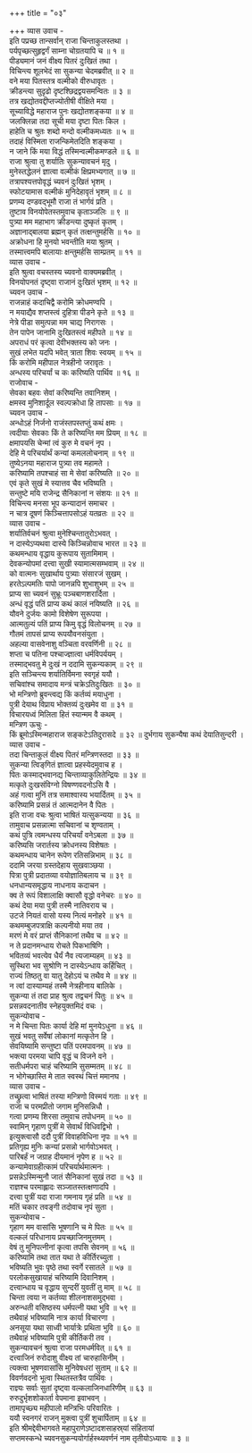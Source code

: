 +++
title = "०३"

+++
व्यास उवाच -  
इति पप्रच्छ तान्सर्वान् राजा चिन्ताकुलस्तथा ।  
पर्यपृच्छत्सुहृद्वर्गं साम्ना चोग्रतयापि च ॥ १ ॥  
पीड्यमानं जनं वीक्ष्य पितरं दुःखितं तथा ।  
विचिन्त्य शूलभेदं सा सुकन्या चेदमब्रवीत् ॥ २ ॥  
वने मया पितस्तत्र वल्मीको वीरुधावृतः ।  
क्रीडन्त्या सुदृढो दृष्टश्छिद्रद्वयसमन्वितः ॥ ३ ॥  
तत्र खद्योतवद्दीप्तज्योतीषी वीक्षिते मया ।  
सूच्याविद्धे महाराज पुनः खद्योतशङ्कया ॥ ४ ॥  
जलक्लिन्ना तदा सूची मया दृष्टा पितः किल ।  
हाहेति च श्रुतः शब्दो मन्दो वल्मीकमध्यतः ॥ ५ ॥  
तदाहं विस्मिता राजन्किमेतदिति शङ्कया ।  
न जाने किं मया विद्धं तस्मिन्वल्मीकमण्डले ॥ ६ ॥  
राजा श्रुत्वा तु शर्यातिः सुकन्यावचनं मृदु ।  
मुनेस्तद्धेलनं ज्ञात्वा वल्मीकं क्षिप्रमभ्यगात् ॥ ७ ॥  
तत्रापश्यत्तपोवृद्धं च्यवनं दुःखितं भृशम् ।  
स्फोटयामास वल्मीकं मुनिदेहावृतं भृशम् ॥ ८ ॥  
प्रणम्य दण्डवद्‌भूमौ राजा तं भार्गवं प्रति ।  
तुष्टाव विनयोपेतस्तमुवाच कृताञ्जलिः ॥ ९ ॥  
पुत्र्या मम महाभाग क्रीडन्त्या दुष्कृतं कृतम् ।  
अज्ञानाद्‌बालया ब्रह्मन् कृतं तत्क्षन्तुमर्हसि ॥ १० ॥  
अक्रोधना हि मुनयो भवन्तीति मया श्रुतम् ।  
तस्मात्त्वमपि बालायाः क्षन्तुमर्हसि साम्प्रतम् ॥ ११ ॥  
व्यास उवाच -  
इति श्रुत्वा वचस्तस्य च्यवनो वाक्यमब्रवीत् ।  
विनयोपनतं दृष्ट्वा राजानं दुःखितं भृशम् ॥ १२ ॥  
च्यवन उवाच -  
राजन्नाहं कदाचिद्वै करोमि क्रोधमण्वपि ।  
न मयाद्यैव शप्तस्त्वं दुहित्रा पीडने कृते ॥ १३ ॥  
नेत्रे पीडा समुत्पन्ना मम चाद्य निरागसः ।  
तेन पापेन जानामि दुःखितस्त्वं महीपते ॥ १४ ॥  
अपराधं परं कृत्वा देवीभक्तस्य को जनः ।  
सुखं लभेत यदपि भवेत् त्राता शिवः स्वयम् ॥ १५ ॥  
किं करोमि महीपाल नेत्रहीनो जरावृतः ।  
अन्धस्य परिचर्यां च कः करिष्यति पार्थिव ॥ १६ ॥  
राजोवाच -  
सेवका बहवः सेवां करिष्यन्ति तवानिशम् ।  
क्षमस्व मुनिशार्दूल स्वल्पक्रोधा हि तापसाः ॥ १७ ॥  
च्यवन उवाच -  
अन्धोऽहं निर्जनो राजंस्तपस्तप्तुं कथं क्षमः ।  
त्वदीयाः सेवकाः किं ते करिष्यन्ति मम प्रियम् ॥ १८ ॥  
क्षमापयसि चेन्मां त्वं कुरु मे वचनं नृप ।  
देहि मे परिचर्यार्थं कन्यां कमललोचनाम् ॥ १९ ॥  
तुष्येऽनया महाराज पुत्र्या तव महामते ।  
करिष्यामि तपश्चाहं सा मे सेवां करिष्यति ॥ २० ॥  
एवं कृते सुखं मे स्यात्तव चैव भविष्यति ।  
सन्तुष्टे मयि राजेन्द्र सैनिकानां न संशयः ॥ २१ ॥  
विचिन्त्य मनसा भूप कन्यादानं समाचर ।  
न चात्र दूषणं किञ्चित्तापसोऽहं यतव्रतः ॥ २२ ॥  
व्यास उवाच -  
शर्यातिर्वचनं श्रुत्वा मुनेश्चिन्तातुरोऽभवत् ।  
न दास्येऽप्यथवा दास्ये किञ्चिन्नोवाच भारत ॥ २३ ॥  
कथमन्धाय वृद्धाय कुरूपाय सुतामिमाम् ।  
देवकन्योपमां दत्त्वा सुखी स्यामात्मसम्भवाम् ॥ २४ ॥  
को वात्मनः सुखार्थाय पुत्र्याः संसारजं सुखम् ।  
हरतेऽल्पमतिः पापो जानन्नपि शुभाशुभम् ॥ २५ ॥  
प्राप्य सा च्यवनं सुभ्रूः पञ्चबाणशरार्दिता ।  
अन्धं वृद्धं पतिं प्राप्य कथं कालं नयिष्यति ॥ २६ ॥  
यौवने दुर्जयः कामो विशेषेण सुरूपया ।  
आत्मतुल्यं पतिं प्राप्य किमु वृद्धं विलोचनम् ॥ २७ ॥  
गौतमं तापसं प्राप्य रूपयौवनसंयुता ।  
अहल्या वासवेनाशु वञ्चिता वरवर्णिनी ॥ २८ ॥  
शप्ता च पतिना पश्चाज्ज्ञात्वा धर्मविपर्ययम् ।  
तस्माद्‌भवतु मे दुःखं न ददामि सुकन्यकाम् ॥ २९ ॥  
इति सञ्चिन्त्य शर्यातिर्विमना स्वगृहं ययौ ।  
सचिवांश्च समादाय मन्त्रं चक्रेऽतिदुःखितः ॥ ३० ॥  
भो मन्त्रिणो ब्रुवन्त्वद्य किं कर्तव्यं मयाधुना ।  
पुत्री देयाथ विप्राय भोक्तव्यं दुःखमेव वा ॥ ३१ ॥  
विचारयध्वं मिलिता हितं स्यान्मम वै कथम् ।  
मन्त्रिण ऊचुः -  
किं ब्रूमोऽस्मिन्महाराज सङ्कटेऽतिदुरासदे ॥ ३२ ॥
दुर्भगाय सुकन्यैषा कथं देयातिसुन्दरी ।  
व्यास उवाच -  
तदा चिन्ताकुलं वीक्ष्य पितरं मन्त्रिणस्तदा ॥ ३३ ॥  
सुकन्या त्विङ्‌गितं ज्ञात्वा प्रहस्येदमुवाच ह ।  
पितः कस्माद्‌भवानद्य चिन्ताव्याकुलितेन्द्रियः ॥ ३४ ॥  
मत्कृते दुःखसंविग्नो विषण्णवदनोऽसि वै ।  
अहं गत्वा मुनिं तत्र समाश्वास्य भयार्दितम् ॥ ३५ ॥  
करिष्यामि प्रसन्नं तं आत्मदानेन वै पितः ।  
इति राजा वचः श्रुत्वा भाषितं यत्सुकन्यया ॥ ३६ ॥  
तामुवाच प्रसन्नात्मा सचिवानां च शृण्वताम् ।  
कथं पुत्रि त्वमन्धस्य परिचर्यां वनेऽबला ॥ ३७ ॥  
करिष्यसि जरार्तस्य क्रोधनस्य विशेषतः ।  
कथमन्धाय चानेन रूपेण रतिसन्निभाम् ॥ ३८ ॥  
ददामि जरया ग्रस्तदेहाय सुखवाञ्छया ।  
पित्रा पुत्री प्रदातव्या वयोज्ञातिबलाय च ॥ ३९ ॥  
धनधान्यसमृद्धाय नाधनाय कदाचन ।  
क्व ते रूपं विशालाक्षि क्वासौ वृद्धो वनेचरः ॥ ४० ॥  
कथं देया मया पुत्री तस्मै नातिवराय च ।  
उटजे नियतं वासो यस्य नित्यं मनोहरे ॥ ४१ ॥  
कथमम्बुजपत्राक्षि कल्पनीयो मया तव ।  
मरणं मे वरं प्राप्तं सैनिकानां तथैव च ॥ ४२ ॥  
न ते प्रदानमन्धाय रोचते पिकभाषिणि ।  
भवितव्यं भवत्येव धैर्यं नैव त्यजाम्यहम् ॥ ४३ ॥  
सुस्थिरा भव सुश्रोणि न दास्येऽन्धाय कर्हिचित् ।  
राज्यं तिष्ठतु वा यातु देहोऽयं च तथैव मे ॥ ४४ ॥  
न त्वां दास्याम्यहं तस्मै नेत्रहीनाय बालिके ।  
सुकन्या तं तदा प्राह श्रुत्व तद्वचनं पितुः ॥ ४५ ॥  
प्रसन्नवदनातीव स्नेहयुक्तमिदं वचः ।  
सुकन्योवाच -  
न मे चिन्ता पितः कार्या देहि मां मुनयेऽधुना ॥ ४६ ॥  
सुखं भवतु सर्वेषां लोकानां मत्कृतेन हि ।  
सेवयिष्यामि सन्तुष्टा पतिं परमपावनम् ॥ ४७ ॥  
भक्त्या परमया चापि वृद्धं च विजने वने ।  
सतीधर्मपरा चाहं चरिष्यामि सुसम्मतम् ॥ ४८ ॥  
न भोगेच्छास्ति मे तात स्वस्थं चित्तं ममानघ ।  
व्यास उवाच -  
तच्छ्रुत्वा भाषितं तस्या मन्त्रिणो विस्मयं गताः ॥ ४९ ॥  
राजा च परमप्रीतो जगाम मुनिसन्निधौ ।  
गत्वा प्रणम्य शिरसा तमुवाच तपोधनम् ॥ ५० ॥  
स्वामिन् गृहाण पुत्रीं मे सेवार्थं विधिवद्विभो ।  
इत्युक्त्वासौ ददौ पुत्रीं विवाहविधिना नृपः ॥ ५१ ॥  
प्रतिगृह्य मुनिः कन्यां प्रसन्नो भार्गवोऽभवत् ।  
पारिबर्हं न जग्राह दीयमानं नृपेण ह ॥ ५२ ॥  
कन्यामेवाग्रहीत्कामं परिचर्यार्थमात्मनः ।  
प्रसन्नेऽस्मिन्मुनौ जातं सैनिकानां सुखं तदा ॥ ५३ ॥  
राज्ञश्च परमाह्लादः सञ्जातस्तत्क्षणादपि ।  
दत्त्वा पुत्रीं यदा राजा गमनाय गृहं प्रति ॥ ५४ ॥  
मतिं चकार तवङ्‌गी तदोवाच नृपं सुता ।  
सुकन्योवाच -  
गृहाण मम वासांसि भूषणानि च मे पितः ॥ ५५ ॥  
वल्कलं परिधानाय प्रयच्छाजिनमुत्तमम् ।  
वेषं तु मुनिपत्नीनां कृत्वा तपसि सेवनम् ॥ ५६ ॥  
करिष्यामि तथा तात यथा ते कीर्तिरच्युता ।  
भविष्यति भुवः पृष्ठे तथा स्वर्गे रसातले ॥ ५७ ॥  
परलोकसुखायाहं चरिष्यामि दिवानिशम् ।  
दत्त्वान्धाय च वृद्धाय सुन्दरीं युवतीं तु माम् ॥ ५८ ॥  
चिन्ता त्वया न कर्तव्या शीलनाशसमुद्‌भवा ।  
अरुन्धती वसिष्ठस्य धर्मपत्नी यथा भुवि ॥ ५९ ॥  
तथैवाहं भविष्यामि नात्र कार्या विचारणा ।  
अनसूया यथा साध्वी भार्यात्रेः प्रथिता भुवि ॥ ६० ॥  
तथैवाहं भविष्यामि पुत्री कीर्तिकरी तव ।  
सुकन्यावचनं श्रुत्वा राजा परमधर्मवित् ॥ ६१ ॥  
दत्त्वाजिनं रुरोदाशु वीक्ष्य तां चारुहासिनीम् ।  
त्यक्त्वा भूषणवासांसि मुनिवेषधरां सुताम् ॥ ६२ ॥  
विवर्णवदनो भूत्वा स्थितस्तत्रैव पार्थिवः ।  
राज्ञ्यः सर्वाः सुतां दृष्ट्वा वल्कलाजिनधारिणीम् ॥ ६३ ॥  
रुरुदुर्भृशशोकार्ता वेपमाना इवाभवन् ।  
तामापृच्छ्य महीपालो मन्त्रिभिः परिवारितः ।  
ययौ स्वनगरं राजन् मुक्त्वा पुत्रीं शुचार्पिताम् ॥ ६४ ॥  
इति श्रीमद्देवीभागवते महापुराणेऽष्टादशसाहस्र्यां संहितायां  
सप्तमस्कन्धे च्यवनसुकन्ययोर्गार्हस्थ्यवर्णनं नाम तृतीयोऽध्यायः ॥ ३ ॥

